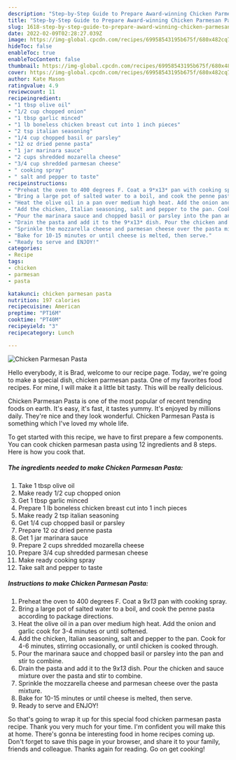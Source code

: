 ```yaml
---
description: "Step-by-Step Guide to Prepare Award-winning Chicken Parmesan Pasta"
title: "Step-by-Step Guide to Prepare Award-winning Chicken Parmesan Pasta"
slug: 1618-step-by-step-guide-to-prepare-award-winning-chicken-parmesan-pasta
date: 2022-02-09T02:28:27.039Z
image: https://img-global.cpcdn.com/recipes/69958543195b675f/680x482cq70/chicken-parmesan-pasta-recipe-main-photo.jpg
hideToc: false
enableToc: true
enableTocContent: false
thumbnail: https://img-global.cpcdn.com/recipes/69958543195b675f/680x482cq70/chicken-parmesan-pasta-recipe-main-photo.jpg
cover: https://img-global.cpcdn.com/recipes/69958543195b675f/680x482cq70/chicken-parmesan-pasta-recipe-main-photo.jpg
author: Kate Mason
ratingvalue: 4.9
reviewcount: 11
recipeingredient:
- "1 tbsp olive oil"
- "1/2 cup chopped onion"
- "1 tbsp garlic minced"
- "1 lb boneless chicken breast cut into 1 inch pieces"
- "2 tsp italian seasoning"
- "1/4 cup chopped basil or parsley"
- "12 oz dried penne pasta"
- "1 jar marinara sauce"
- "2 cups shredded mozarella cheese"
- "3/4 cup shredded parmesan cheese"
- " cooking spray"
- " salt and pepper to taste"
recipeinstructions:
- "Preheat the oven to 400 degrees F. Coat a 9*x13* pan with cooking spray."
- "Bring a large pot of salted water to a boil, and cook the penne pasta according to package directions."
- "Heat the olive oil in a pan over medium high heat. Add the onion and garlic cook for 3-4 minutes or until softened."
- "Add the chicken, Italian seasoning, salt and pepper to the pan. Cook for 4-6 minutes, stirring occasionally, or until chicken is cooked through."
- "Pour the marinara sauce and chopped basil or parsley into the pan and stir to combine."
- "Drain the pasta and add it to the 9*x13* dish. Pour the chicken and sauce mixture over the pasta and stir to combine."
- "Sprinkle the mozzarella cheese and parmesan cheese over the pasta mixture."
- "Bake for 10-15 minutes or until cheese is melted, then serve."
- "Ready to serve and ENJOY!"
categories:
- Recipe
tags:
- chicken
- parmesan
- pasta

katakunci: chicken parmesan pasta 
nutrition: 197 calories
recipecuisine: American
preptime: "PT16M"
cooktime: "PT40M"
recipeyield: "3"
recipecategory: Lunch

---
```



![Chicken Parmesan Pasta](https://img-global.cpcdn.com/recipes/69958543195b675f/680x482cq70/chicken-parmesan-pasta-recipe-main-photo.jpg)

Hello everybody, it is Brad, welcome to our recipe page. Today, we're going to make a special dish, chicken parmesan pasta. One of my favorites food recipes. For mine, I will make it a little bit tasty. This will be really delicious.

Chicken Parmesan Pasta is one of the most popular of recent trending foods on earth. It's easy, it's fast, it tastes yummy. It's enjoyed by millions daily. They're nice and they look wonderful. Chicken Parmesan Pasta is something which I've loved my whole life.




To get started with this recipe, we have to first prepare a few components. You can cook chicken parmesan pasta using 12 ingredients and 8 steps. Here is how you cook that.

<!--inarticleads1-->

##### The ingredients needed to make Chicken Parmesan Pasta:

1. Take 1 tbsp olive oil
1. Make ready 1/2 cup chopped onion
1. Get 1 tbsp garlic minced
1. Prepare 1 lb boneless chicken breast cut into 1 inch pieces
1. Make ready 2 tsp italian seasoning
1. Get 1/4 cup chopped basil or parsley
1. Prepare 12 oz dried penne pasta
1. Get 1 jar marinara sauce
1. Prepare 2 cups shredded mozarella cheese
1. Prepare 3/4 cup shredded parmesan cheese
1. Make ready  cooking spray
1. Take  salt and pepper to taste




<!--inarticleads2-->

##### Instructions to make Chicken Parmesan Pasta:

1. Preheat the oven to 400 degrees F. Coat a 9*x13* pan with cooking spray.
1. Bring a large pot of salted water to a boil, and cook the penne pasta according to package directions.
1. Heat the olive oil in a pan over medium high heat. Add the onion and garlic cook for 3-4 minutes or until softened.
1. Add the chicken, Italian seasoning, salt and pepper to the pan. Cook for 4-6 minutes, stirring occasionally, or until chicken is cooked through.
1. Pour the marinara sauce and chopped basil or parsley into the pan and stir to combine.
1. Drain the pasta and add it to the 9*x13* dish. Pour the chicken and sauce mixture over the pasta and stir to combine.
1. Sprinkle the mozzarella cheese and parmesan cheese over the pasta mixture.
1. Bake for 10-15 minutes or until cheese is melted, then serve.
1. Ready to serve and ENJOY!



So that's going to wrap it up for this special food chicken parmesan pasta recipe. Thank you very much for your time. I'm confident you will make this at home. There's gonna be interesting food in home recipes coming up. Don't forget to save this page in your browser, and share it to your family, friends and colleague. Thanks again for reading. Go on get cooking!
